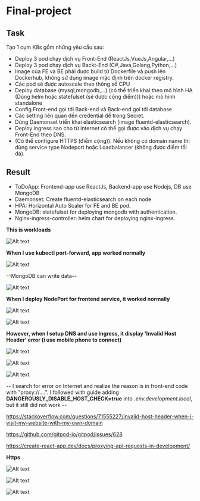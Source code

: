 # Final-project



## Task

Tạo 1 cụm K8s gồm những yêu cầu sau:

- Deploy 3  pod chạy dịch vụ Front-End (ReactJs,VueJs,Angular,...)
- Deploy 3  pod chạy dịch vụ Backt-End (C#,Java,Golang,Python,...)
- Image của FE và BE phải được build từ Dockerfile và push lên Dockerhub, không sử dụng image mặc định trên docker registry.
- Các pod sẽ được autoscale theo thông số CPU
- Deploy database (mysql,mongodb,...) (có thể triển khai theo mô hình HA (Dùng helm hoặc statefulset (sẽ được cộng điểm))) hoặc mô hình standalone
- Config Front-end gọi tới Back-end và Back-end gọi tới database
- Các setting liên quan đến credential để trong Secret.
- Dùng Daemonset triển khai elasticsearch (image fluentd-elasticsearch).
- Deploy ingress sao cho từ internet có thể gọi được vào dịch vụ chạy Front-End theo DNS.
- (Có thể configure HTTPS (điểm cộng)). Nếu không có domain name thì dùng service type Nodeport hoặc Loadbalancer (không được điểm tối đa).


## Result
- ToDoApp: Frontend-app use ReactJs, Backend-app use Nodejs, DB use MongoDB
- Daemonset: Create fluentd-elasticsearch on each node
- HPA: Horizontal Auto Scaler for FE and BE pod.
- MongoDB: statefulset for deploying mongodb with authentication.
- Nginx-ingress-controller: helm chart for deploying nginx-ingress.


**This is workloads**

![Alt text](/evidences/workloads.PNG)

**When I use kubectl port-forward, app worked normally**

![Alt text](/evidences/app_localhost_port-forward.PNG)

--MongoDB can write data--

![Alt text](/evidences/mongo_db.PNG)

**When I deploy NodePort for frontend service, it worked normally**

![Alt text](/evidences/app_NodePort.PNG)

![Alt text](/evidences/svc_with_NodePort.PNG)

**However, when I setup DNS and use ingress, it display 'Invalid Host Header' error (i use mobile phone to connect)**

![Alt text](/evidences/app_ingress.jpg)

![Alt text](/evidences/DNS_Godaddy.PNG)

![Alt text](/evidences/workloads.PNG)

-- I search for error on Internet and realize the reason is in front-end code with "proxy://....". I followed with guide adding **DANGEROUSLY_DISABLE_HOST_CHECK=true** into *.env.development.local*, but it still did not work --

https://stackoverflow.com/questions/71555227/invalid-host-header-when-i-visit-my-website-with-my-own-domain

https://github.com/gitpod-io/gitpod/issues/628

https://create-react-app.dev/docs/proxying-api-requests-in-development/


**Https**

![Alt text](/evidences/app_https.jpg)

![Alt text](/evidences/ingress_https.PNG)

![Alt text](/evidences/secret.PNG)
